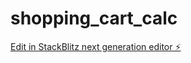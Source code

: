 # shopping_cart_calc

[Edit in StackBlitz next generation editor ⚡️](https://stackblitz.com/~/github.com/prajapatisparsh/shopping_cart_calc)